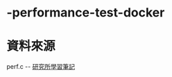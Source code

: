 # -performance-test-docker
# 資料來源
perf.c -- [研究所學習筆記](http://blog.xuite.net/ian11832/blogg/30774340-+在linux上增加CPU想要的負載值程式)
